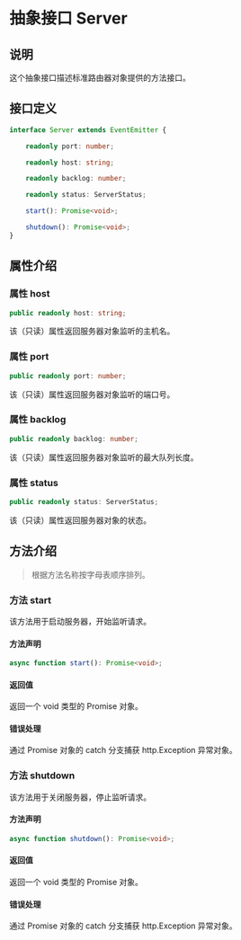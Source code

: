 # 抽象接口 Server

## 说明

这个抽象接口描述标准路由器对象提供的方法接口。

## 接口定义

```ts
interface Server extends EventEmitter {

    readonly port: number;

    readonly host: string;

    readonly backlog: number;

    readonly status: ServerStatus;

    start(): Promise<void>;

    shutdown(): Promise<void>;
}
```

## 属性介绍

### 属性 host

```ts
public readonly host: string;
```

该（只读）属性返回服务器对象监听的主机名。

### 属性 port

```ts
public readonly port: number;
```

该（只读）属性返回服务器对象监听的端口号。

### 属性 backlog

```ts
public readonly backlog: number;
```

该（只读）属性返回服务器对象监听的最大队列长度。

### 属性 status

```ts
public readonly status: ServerStatus;
```

该（只读）属性返回服务器对象的状态。

## 方法介绍

> 根据方法名称按字母表顺序排列。

### 方法 start

该方法用于启动服务器，开始监听请求。

#### 方法声明

```ts
async function start(): Promise<void>;
```

#### 返回值

返回一个 void 类型的 Promise 对象。

#### 错误处理

通过 Promise 对象的 catch 分支捕获 http.Exception 异常对象。

### 方法 shutdown

该方法用于关闭服务器，停止监听请求。

#### 方法声明

```ts
async function shutdown(): Promise<void>;
```

#### 返回值

返回一个 void 类型的 Promise 对象。

#### 错误处理

通过 Promise 对象的 catch 分支捕获 http.Exception 异常对象。




